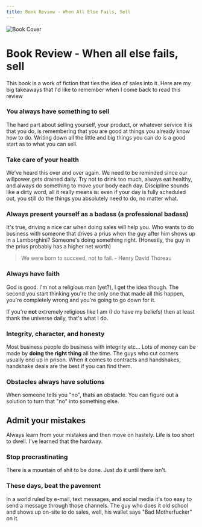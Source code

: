 ```yaml
---
title: Book Review - When All Else Fails, Sell
---
```


<meta content="Corey Grusden's Blog" property="og:site_name">
<meta content="{{ page.title }}" property="og:title">
<meta content="https://images-na.ssl-images-amazon.com/images/I/512odz9PDZL._SY346_.jpg" property="og:image">
<meta content="blog" property="og:type">

![Book Cover](https://images-na.ssl-images-amazon.com/images/I/512odz9PDZL._SY346_.jpg)

<!--
Why am I writing? To remember what I read, im tired of wasting the time reading if i dont remember the book
What do I want to say? I want to highlight the motivational parts of the book that I thought were valuable to me at the moment
What do I want to accomplish? (What is my motivation for writing? To motivate myself everytime I read this review  to do sales
What is the next step? Will my reader know what the next step is, and who is to take that action? To execute an action from this book/review after reading it again and again
-->

# Book Review - When all else fails, sell

This book is a work of fiction that ties the idea of sales into it. Here are my big takeaways that I'd like to remember when I come back to read this review

### You always have something to sell

The hard part about selling yourself, your product, or whatever service it is that you do, is remembering that you are good at things you already know how to do. Writing down all the little and big things you can do is a good start as to what you can sell. 

### Take care of your health

We've heard this over and over again. We need to be reminded since our willpower gets drained daily. Try not to drink too much, always eat healthy, and always do something to move your body each day. Discipline sounds like a dirty word, all it really means is: even if your day is fully scheduled out, you still do the things you absolutely need to do, no matter what. 

### Always present yourself as a badass (a professional badass)

It's true, driving a nice car when doing sales will help you. Who wants to do business with someone that drives a prius when the guy after him shows up in a Lamborghini? Someone's doing something right. (Honestly, the guy in the prius probably has a higher net worth)

> We were born to succeed, not to fail. - Henry David Thoreau

### Always have faith

God is good. I'm not a religious man (yet?), I get the idea though. The second you start thinking you're the only one that made all this happen, you're completely wrong and you're going to go down for it. 

If you're **not** extremely religious like I am (I do have my beliefs) then at least thank the universe daily, that's what I do.

### Integrity, character, and honesty

Most business people do business with integrity etc... Lots of money can be made by **doing the right thing** all the time. The guys who cut corners usually end up in prison. When it comes to contracts and handshakes, handshake deals are the best if you can find them.

### Obstacles always have solutions

When someone tells you "no", thats an obstacle. You can figure out a solution to turn that "no" into something else.  

## Admit your mistakes

Always learn from your mistakes and then move on hastely. Life is too short to dwell. I've learned that the hardway.

### Stop procrastinating

There is a mountain of shit to be done. Just do it until there isn't.

### These days, beat the pavement

In a world ruled by e-mail, text messages, and social media it's too easy to send a message through those channels. The guy who does it old school and shows up on-site to do sales, well, his wallet says "Bad Motherfucker" on it.

